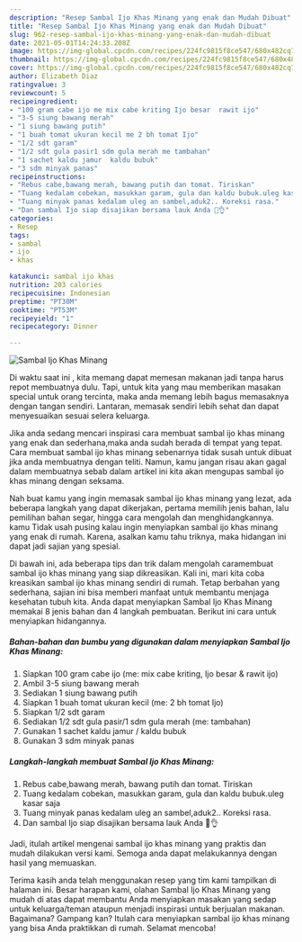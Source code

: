 ```yaml
---
description: "Resep Sambal Ijo Khas Minang yang enak dan Mudah Dibuat"
title: "Resep Sambal Ijo Khas Minang yang enak dan Mudah Dibuat"
slug: 962-resep-sambal-ijo-khas-minang-yang-enak-dan-mudah-dibuat
date: 2021-05-01T14:24:33.208Z
image: https://img-global.cpcdn.com/recipes/224fc9815f8ce547/680x482cq70/sambal-ijo-khas-minang-foto-resep-utama.jpg
thumbnail: https://img-global.cpcdn.com/recipes/224fc9815f8ce547/680x482cq70/sambal-ijo-khas-minang-foto-resep-utama.jpg
cover: https://img-global.cpcdn.com/recipes/224fc9815f8ce547/680x482cq70/sambal-ijo-khas-minang-foto-resep-utama.jpg
author: Elizabeth Diaz
ratingvalue: 3
reviewcount: 5
recipeingredient:
- "100 gram cabe ijo me mix cabe kriting Ijo besar  rawit ijo"
- "3-5 siung bawang merah"
- "1 siung bawang putih"
- "1 buah tomat ukuran kecil me 2 bh tomat Ijo"
- "1/2 sdt garam"
- "1/2 sdt gula pasir1 sdm gula merah me tambahan"
- "1 sachet kaldu jamur  kaldu bubuk"
- "3 sdm minyak panas"
recipeinstructions:
- "Rebus cabe,bawang merah, bawang putih dan tomat. Tiriskan"
- "Tuang kedalam cobekan, masukkan garam, gula dan kaldu bubuk.uleg kasar saja"
- "Tuang minyak panas kedalam uleg an sambel,aduk2.. Koreksi rasa."
- "Dan sambal Ijo siap disajikan bersama lauk Anda 🤤👌"
categories:
- Resep
tags:
- sambal
- ijo
- khas

katakunci: sambal ijo khas 
nutrition: 203 calories
recipecuisine: Indonesian
preptime: "PT30M"
cooktime: "PT53M"
recipeyield: "1"
recipecategory: Dinner

---
```



![Sambal Ijo Khas Minang](https://img-global.cpcdn.com/recipes/224fc9815f8ce547/680x482cq70/sambal-ijo-khas-minang-foto-resep-utama.jpg)

Di waktu  saat ini , kita memang dapat memesan makanan jadi tanpa harus repot membuatnya dulu. Tapi, untuk kita yang mau memberikan masakan special untuk orang tercinta, maka anda memang lebih bagus memasaknya dengan tangan sendiri. Lantaran, memasak sendiri lebih sehat dan dapat menyesuaikan sesuai selera keluarga.

Jika anda sedang mencari inspirasi cara membuat sambal ijo khas minang yang enak dan sederhana,maka anda sudah berada di tempat yang tepat. Cara membuat sambal ijo khas minang  sebenarnya tidak susah untuk dibuat jika anda membuatnya dengan teliti. Namun, kamu jangan risau akan gagal dalam membuatnya 
sebab dalam artikel ini kita akan mengupas sambal ijo khas minang dengan seksama.  



Nah buat kamu yang ingin memasak sambal ijo khas minang yang lezat, ada beberapa langkah yang dapat dikerjakan, pertama memilih jenis bahan, lalu pemilihan bahan segar, hingga cara mengolah dan menghidangkannya. kamu Tidak usah pusing kalau ingin menyiapkan sambal ijo khas minang yang enak di rumah. Karena, asalkan kamu  tahu triknya, maka hidangan ini dapat jadi sajian yang spesial.

Di bawah ini, ada beberapa tips dan trik dalam mengolah caramembuat sambal ijo khas minang yang siap dikreasikan. Kali ini, mari kita coba kreasikan sambal ijo khas minang sendiri di rumah. Tetap berbahan yang sederhana, sajian ini bisa memberi manfaat untuk membantu menjaga kesehatan tubuh kita. Anda dapat menyiapkan Sambal Ijo Khas Minang memakai 8 jenis bahan dan 4 langkah pembuatan. Berikut ini cara untuk menyiapkan hidangannya.

<!--inarticleads1-->

##### Bahan-bahan dan bumbu yang digunakan dalam menyiapkan Sambal Ijo Khas Minang:

1. Siapkan 100 gram cabe ijo (me: mix cabe kriting, Ijo besar &amp; rawit ijo)
1. Ambil 3-5 siung bawang merah
1. Sediakan 1 siung bawang putih
1. Siapkan 1 buah tomat ukuran kecil (me: 2 bh tomat Ijo)
1. Siapkan 1/2 sdt garam
1. Sediakan 1/2 sdt gula pasir/1 sdm gula merah (me: tambahan)
1. Gunakan 1 sachet kaldu jamur / kaldu bubuk
1. Gunakan 3 sdm minyak panas




<!--inarticleads2-->

##### Langkah-langkah membuat Sambal Ijo Khas Minang:

1. Rebus cabe,bawang merah, bawang putih dan tomat. Tiriskan
1. Tuang kedalam cobekan, masukkan garam, gula dan kaldu bubuk.uleg kasar saja
1. Tuang minyak panas kedalam uleg an sambel,aduk2.. Koreksi rasa.
1. Dan sambal Ijo siap disajikan bersama lauk Anda 🤤👌




Jadi, itulah artikel mengenai  sambal ijo khas minang  yang praktis dan mudah dilakukan versi kami. Semoga anda dapat melakukannya dengan hasil yang memuaskan. 

Terima kasih anda telah menggunakan resep yang tim kami tampilkan di halaman ini. Besar harapan kami, olahan  Sambal Ijo Khas Minang yang mudah di atas dapat membantu Anda menyiapkan masakan yang sedap untuk keluarga/teman ataupun menjadi inspirasi untuk berjualan makanan. Bagaimana? Gampang kan? Itulah cara menyiapkan sambal ijo khas minang yang bisa Anda praktikkan di rumah. Selamat mencoba!

